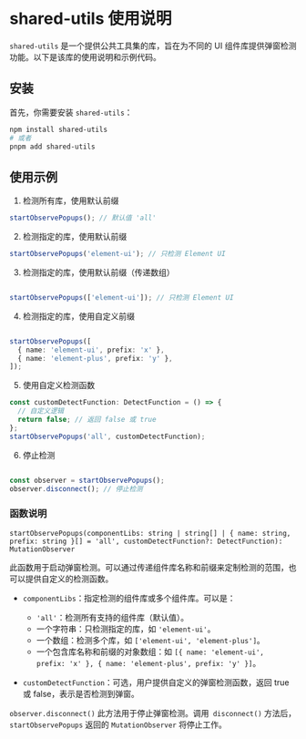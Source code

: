 # shared-utils 使用说明

`shared-utils` 是一个提供公共工具集的库，旨在为不同的 UI 组件库提供弹窗检测功能。以下是该库的使用说明和示例代码。

## 安装

首先，你需要安装 `shared-utils`：

```bash
npm install shared-utils
# 或者
pnpm add shared-utils
```

 ## 使用示例

1. 检测所有库，使用默认前缀
```typescript
startObservePopups(); // 默认值 'all'
```
2. 检测指定的库，使用默认前缀
```typescript
startObservePopups('element-ui'); // 只检测 Element UI
```
3. 检测指定的库，使用默认前缀（传递数组）
```typescript

startObservePopups(['element-ui']); // 只检测 Element UI
```
4. 检测指定的库，使用自定义前缀
```typescript

startObservePopups([
  { name: 'element-ui', prefix: 'x' },
  { name: 'element-plus', prefix: 'y' },
]);
```
5. 使用自定义检测函数
```typescript
const customDetectFunction: DetectFunction = () => {
  // 自定义逻辑
  return false; // 返回 false 或 true
};
startObservePopups('all', customDetectFunction);
```
6. 停止检测
```typescript

const observer = startObservePopups();
observer.disconnect(); // 停止检测
```

### 函数说明
`startObservePopups(componentLibs: string | string[] | { name: string, prefix: string }[] = 'all', customDetectFunction?: DetectFunction): MutationObserver`

此函数用于启动弹窗检测。可以通过传递组件库名称和前缀来定制检测的范围，也可以提供自定义的检测函数。

* `componentLibs`：指定检测的组件库或多个组件库。可以是：
  * `'all'`：检测所有支持的组件库（默认值）。
  * 一个字符串：只检测指定的库，如 `'element-ui'`。
  * 一个数组：检测多个库，如 `['element-ui', 'element-plus']`。
  * 一个包含库名称和前缀的对象数组：如 `[{ name: 'element-ui', prefix: 'x' }, { name: 'element-plus', prefix: 'y' }]`。

* `customDetectFunction`：可选，用户提供自定义的弹窗检测函数，返回 true 或 false，表示是否检测到弹窗。

`observer.disconnect()`
此方法用于停止弹窗检测。调用` disconnect()` 方法后，`startObservePopups` 返回的 `MutationObserver` 将停止工作。
